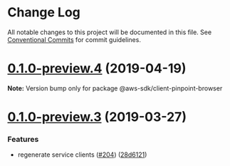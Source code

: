 # Change Log

All notable changes to this project will be documented in this file.
See [Conventional Commits](https://conventionalcommits.org) for commit guidelines.

# [0.1.0-preview.4](https://github.com/aws/aws-sdk-js-v3/compare/@aws-sdk/client-pinpoint-browser@0.1.0-preview.3...@aws-sdk/client-pinpoint-browser@0.1.0-preview.4) (2019-04-19)

**Note:** Version bump only for package @aws-sdk/client-pinpoint-browser

# [0.1.0-preview.3](https://github.com/aws/aws-sdk-js-v3/compare/@aws-sdk/client-pinpoint-browser@0.1.0-preview.2...@aws-sdk/client-pinpoint-browser@0.1.0-preview.3) (2019-03-27)

### Features

- regenerate service clients ([#204](https://github.com/aws/aws-sdk-js-v3/issues/204)) ([28d6121](https://github.com/aws/aws-sdk-js-v3/commit/28d6121))
